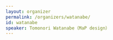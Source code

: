 ```yaml
---
layout: organizer
permalink: /organizers/watanabe/
id: watanabe
speaker: Tomonori Watanabe（MaP design）
---
```

